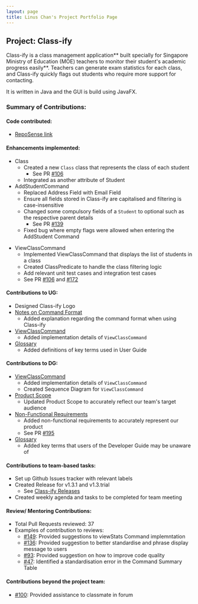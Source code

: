 ```yaml
---
layout: page
title: Linus Chan's Project Portfolio Page
---
```


## Project: Class-ify

Class-ify is a class management application** built specially for Singapore Ministry of Education (MOE) teachers
to monitor their student's academic progress easily**. Teachers can generate exam statistics for each class, and
Class-ify quickly flags out students who require more support for contacting.

It is written in Java and the GUI is build using JavaFX.

### Summary of Contributions:

#### Code contributed:
* [RepoSense link](https://nus-cs2103-ay2223s1.github.io/tp-dashboard/?search=linuschancs&breakdown=true)

#### Enhancements implemented:
* Class
    * Created a new `Class` class that represents the class of each student
      * See PR [#106](https://github.com/AY2223S1-CS2103T-T15-2/tp/pull/106)
    * Integrated as another attribute of Student
* AddStudentCommand
  * Replaced Address Field with Email Field
  * Ensure all fields stored in Class-ify are capitalised and filtering is case-insensitive
  * Changed some compulsory fields of a `Student` to optional such as the respective parent details
    * See PR [#139](https://github.com/AY2223S1-CS2103T-T15-2/tp/pull/139)
  * Fixed bug where empty flags were allowed when entering the AddStudent Command
<div style="page-break-after: always;"></div>
  
* ViewClassCommand
  * Implemented ViewClassCommand that displays the list of students in a class
  * Created ClassPredicate to handle the class filtering logic
  * Add relevant unit test cases and integration test cases
  * See PR [#106](https://github.com/AY2223S1-CS2103T-T15-2/tp/pull/106) and [#172](https://github.com/AY2223S1-CS2103T-T15-2/tp/pull/172)

#### Contributions to UG:
* Designed Class-ify Logo
* [Notes on Command Format](https://ay2223s1-cs2103t-t15-2.github.io/tp/UserGuide.html#41-notes-on-the-command-format)
  * Added explanation regarding the command format when using Class-ify
* [ViewClassCommand](https://ay2223s1-cs2103t-t15-2.github.io/tp/UserGuide.html#432-viewing-student-records-from-a-class--viewclass)
  * Added implementation details of `ViewClassCommand`
* [Glossary](https://ay2223s1-cs2103t-t15-2.github.io/tp/UserGuide.html#7-glossary)
  * Added definitions of key terms used in User Guide

#### Contributions to DG:
* [ViewClassCommand](https://ay2223s1-cs2103t-t15-2.github.io/tp/DeveloperGuide.html#426-viewclass-command)
  * Added implementation details of `ViewClassCommand`
  * Created Sequence Diagram for `ViewClassCommand`
* [Product Scope](https://ay2223s1-cs2103t-t15-2.github.io/tp/DeveloperGuide.html#61-product-scope)
  * Updated Product Scope to accurately reflect our team's target audience
* [Non-Functional Requirements](https://ay2223s1-cs2103t-t15-2.github.io/tp/DeveloperGuide.html#64-non-functional-requirements)
  * Added non-functional requirements to accurately represent our product
  * See PR [#195](https://github.com/AY2223S1-CS2103T-T15-2/tp/pull/195)
* [Glossary](https://ay2223s1-cs2103t-t15-2.github.io/tp/DeveloperGuide.html#65-glossary)
  * Added key terms that users of the Developer Guide may be unaware of

#### Contributions to team-based tasks:
* Set up Github Issues tracker with relevant labels
* Created Release for v1.3.1 and v1.3.trial
  * See [Class-ify Releases](https://github.com/AY2223S1-CS2103T-T15-2/tp/releases)
* Created weekly agenda and tasks to be completed for team meeting

<div style="page-break-after: always;"></div>

#### Review/ Mentoring Contributions:
* Total Pull Requests reviewed: 37
* Examples of contribution to reviews:
  * [#149](https://github.com/AY2223S1-CS2103T-T15-2/tp/pull/149): Provided suggestions to viewStats Command implemntation
  * [#136](https://github.com/AY2223S1-CS2103T-T15-2/tp/pull/136): Provided suggestion to better standardise and phrase display message to users
  * [#93](https://github.com/AY2223S1-CS2103T-T15-2/tp/pull/93): Provided suggestion on how to improve code quality
  * [#47](https://github.com/AY2223S1-CS2103T-T15-2/tp/pull/47): Identified a standardisation error in the Command Summary Table

#### Contributions beyond the project team:
* [#100](https://github.com/nus-cs2103-AY2223S1/forum/issues/100#issuecomment-1230489545): Provided assistance to classmate in forum
